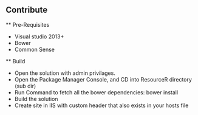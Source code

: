 ﻿## Contribute

** Pre-Requisites

- Visual studio 2013+
- Bower
- Common Sense


** Build

- Open the solution with admin privilages.
- Open the Package Manager Console, and CD into ResourceR directory (sub dir)
- Run Command to fetch all the bower dependencies: bower install
- Build the solution
- Create site in IIS with custom header that also exists in your hosts file
